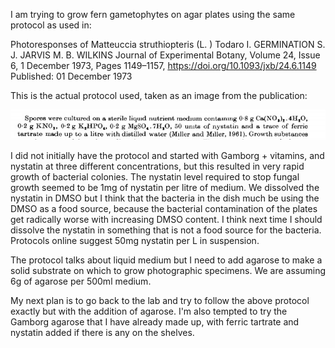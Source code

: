 
I am trying to grow fern gametophytes on agar plates using the same protocol as used in:

Photoresponses of Matteuccia struthiopteris (L. ) Todaro
I. GERMINATION  S. J. JARVIS  M. B. WILKINS
Journal of Experimental Botany, Volume 24, Issue 6, 1 December 1973, Pages 1149–1157, https://doi.org/10.1093/jxb/24.6.1149
Published: 01 December 1973

This is the actual protocol used, taken as an image from the publication:

<img src="images/image.jpg" alt="image"/>

I did not initially have the protocol and started with Gamborg + vitamins, and nystatin at three different concentrations, but this resulted in very rapid growth of bacterial colonies. The nystatin level required to stop fungal growth seemed to be 1mg of nystatin per litre of medium. We dissolved the nystatin in DMSO but I think that the bacteria in the dish much be using the DMSO as a food source, because the bacterial contamination of the plates get radically worse with increasing DMSO content. I think next time I should dissolve the nystatin in something that is not a food source for the bacteria. Protocols online suggest 50mg nystatin per L in suspension. 

The protocol talks about liquid medium but I need to add agarose to make a solid substrate on which to grow photographic specimens. We are assuming 6g of agarose per 500ml medium. 

My next plan is to go back to the lab and try to follow the above protocol exactly but with the addition of agarose. I'm also tempted to try the Gamborg agarose that I have already made up, with ferric tartrate and nystatin added if there is any on the shelves. 
